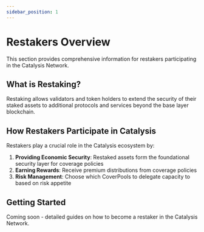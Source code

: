 ```yaml
---
sidebar_position: 1
---
```


# Restakers Overview

This section provides comprehensive information for restakers participating in the Catalysis Network.

## What is Restaking?

Restaking allows validators and token holders to extend the security of their staked assets to additional protocols and services beyond the base layer blockchain.

## How Restakers Participate in Catalysis

Restakers play a crucial role in the Catalysis ecosystem by:

1. **Providing Economic Security**: Restaked assets form the foundational security layer for coverage policies
2. **Earning Rewards**: Receive premium distributions from coverage policies
3. **Risk Management**: Choose which CoverPools to delegate capacity to based on risk appetite

## Getting Started

Coming soon - detailed guides on how to become a restaker in the Catalysis Network.
